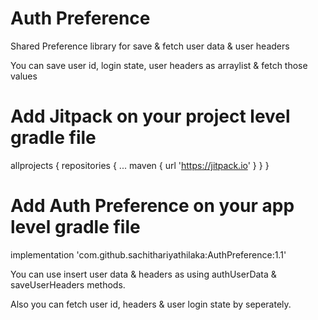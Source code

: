 # Auth Preference

Shared Preference library for save &amp; fetch user data &amp; user headers 

You can save user id, login state, user headers as arraylist & fetch those values 

# Add Jitpack on your project level gradle file

allprojects {
		repositories {
			...
			maven { url 'https://jitpack.io' }
		}
	}
  
# Add Auth Preference on your app level gradle file

implementation 'com.github.sachithariyathilaka:AuthPreference:1.1'

You can use insert user data & headers as using authUserData & saveUserHeaders methods.

Also you can fetch user id, headers & user login state by seperately. 

